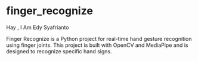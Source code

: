 # finger_recognize
Hay , I Am Edy Syafrianto

Finger Recognize is a Python project for real-time hand gesture recognition using finger joints. This project is built with OpenCV and MediaPipe and is designed to recognize specific hand signs.

